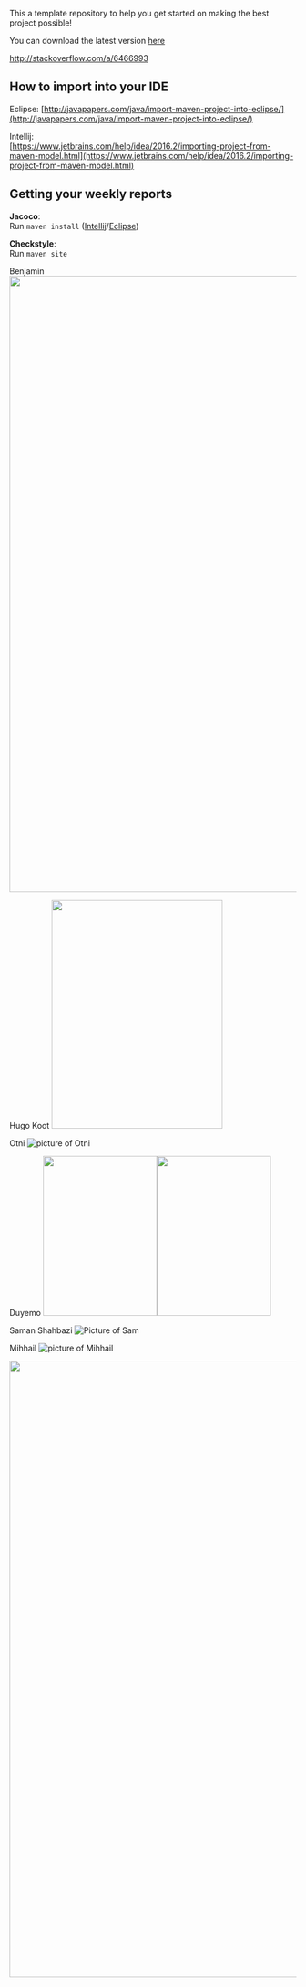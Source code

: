 This a template repository to help you get started on making the best project possible!

You can download the latest version [here](https://github.com/SERG-Delft/TI1216/releases)

http://stackoverflow.com/a/6466993

## How to import into your IDE

Eclipse:
[http://javapapers.com/java/import-maven-project-into-eclipse/](http://javapapers.com/java/import-maven-project-into-eclipse/)

Intellij:  
[https://www.jetbrains.com/help/idea/2016.2/importing-project-from-maven-model.html](https://www.jetbrains.com/help/idea/2016.2/importing-project-from-maven-model.html)

## Getting your weekly reports

**Jacoco**:  
Run `maven install` ([Intellij](https://www.jetbrains.com/help/idea/2016.3/getting-started-with-maven.html#execute_maven_goal)/[Eclipse](http://imgur.com/a/6q7pV))

**Checkstyle**:  
Run `maven site`

Benjamin <img src="https://i.imgur.com/udyAZdC.jpg" width="2220" height="1080">

Hugo Koot <img src="https://i.imgur.com/R2g981c.jpg" width="300" height="400">

Otni ![picture of Otni](https://i.imgur.com/dpqDW2r.png)

Duyemo <img src="https://i.imgur.com/5jUfmmG.jpg" width="200" height="280"><img src="https://i.imgur.com/rDIER3M.jpg" width="200" height ="280">

Saman Shahbazi ![Picture of Sam](https://i.imgur.com/kuTXbXK.jpg)

Mihhail ![picture of Mihhail](https://gitlab.ewi.tudelft.nl/uploads/-/system/user/avatar/1614/avatar.png?width=400)

<img src="https://i.imgur.com/vwWua39.jpg" width="2220" height="1080">